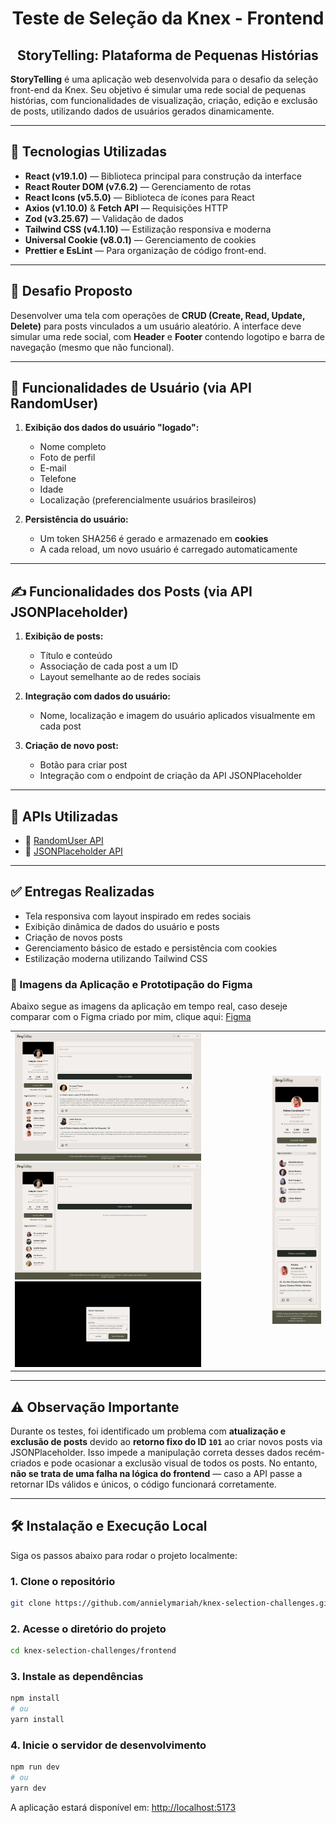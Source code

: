 <h1 align="center">Teste de Seleção da Knex - Frontend</h1>

<h2 align="center">StoryTelling: Plataforma de Pequenas Histórias</h2>

**StoryTelling** é uma aplicação web desenvolvida para o desafio da seleção front-end da Knex. Seu objetivo é simular uma rede social de pequenas histórias, com funcionalidades de visualização, criação, edição e exclusão de posts, utilizando dados de usuários gerados dinamicamente.

---

## 🚀 Tecnologias Utilizadas

* **React (v19.1.0)** — Biblioteca principal para construção da interface
* **React Router DOM (v7.6.2)** — Gerenciamento de rotas
* **React Icons (v5.5.0)** — Biblioteca de ícones para React
* **Axios (v1.10.0)** & **Fetch API** — Requisições HTTP
* **Zod (v3.25.67)** — Validação de dados
* **Tailwind CSS (v4.1.10)** — Estilização responsiva e moderna
* **Universal Cookie (v8.0.1)** — Gerenciamento de cookies
* **Prettier e EsLint** — Para organização de código front-end.

---

## 📌 Desafio Proposto

Desenvolver uma tela com operações de **CRUD (Create, Read, Update, Delete)** para posts vinculados a um usuário aleatório. A interface deve simular uma rede social, com **Header** e **Footer** contendo logotipo e barra de navegação (mesmo que não funcional).

---

## 👤 Funcionalidades de Usuário (via API RandomUser)

1. **Exibição dos dados do usuário "logado":**

   * Nome completo
   * Foto de perfil
   * E-mail
   * Telefone
   * Idade
   * Localização (preferencialmente usuários brasileiros)

2. **Persistência do usuário:**

   * Um token SHA256 é gerado e armazenado em **cookies**
   * A cada reload, um novo usuário é carregado automaticamente

---

## ✍️ Funcionalidades dos Posts (via API JSONPlaceholder)

1. **Exibição de posts:**

   * Título e conteúdo
   * Associação de cada post a um ID
   * Layout semelhante ao de redes sociais

2. **Integração com dados do usuário:**

   * Nome, localização e imagem do usuário aplicados visualmente em cada post

3. **Criação de novo post:**

   * Botão para criar post
   * Integração com o endpoint de criação da API JSONPlaceholder

---


## 🔗 APIs Utilizadas

* 👤 [RandomUser API](https://randomuser.me/documentation)
* 📝 [JSONPlaceholder API](https://jsonplaceholder.typicode.com/guide/)

---

## ✅ Entregas Realizadas

* Tela responsiva com layout inspirado em redes sociais
* Exibição dinâmica de dados do usuário e posts
* Criação de novos posts
* Gerenciamento básico de estado e persistência com cookies
* Estilização moderna utilizando Tailwind CSS
### 🎨 Imagens da Aplicação e Prototipação do Figma

Abaixo segue as imagens da aplicação em tempo real, caso deseje comparar com o Figma criado por mim, clique aqui: [Figma](https://www.figma.com/design/dXCovOxqN0KRV6wPs9wK9I/Storytelling?node-id=0-1&t=uwxonSkhAn4m3Bdc-1)

<table>
  <tr>
    <td>
      <img src="images/allpage.png" alt="Página Desktop sem publicações" width="75%" /><br/>
      <img src="images/allpage_no_posts.png" alt="Página Desktop com publicações" width="75%" /><br/>
      <img src="images/modal_editing_post.png" alt="Modal de edição" width="75%" />
    </td>
    <td>
      <img src="images/mobile_version.png" alt="Versão mobile" width="100%" />
    </td>
  </tr>
</table>

---

## ⚠️ Observação Importante

   Durante os testes, foi identificado um problema com **atualização e exclusão de posts** devido ao **retorno fixo do ID `101`** ao criar novos posts via JSONPlaceholder. Isso impede a manipulação correta desses dados recém-criados e pode ocasionar a exclusão visual de todos os posts. No entanto, **não se trata de uma falha na lógica do frontend** — caso a API passe a retornar IDs válidos e únicos, o código funcionará corretamente.


---

## 🛠️ Instalação e Execução Local

Siga os passos abaixo para rodar o projeto localmente:

### 1. Clone o repositório

```bash
git clone https://github.com/annielymariah/knex-selection-challenges.git
```

### 2. Acesse o diretório do projeto

```bash
cd knex-selection-challenges/frontend
```

### 3. Instale as dependências

```bash
npm install
# ou
yarn install
```

### 4. Inicie o servidor de desenvolvimento

```bash
npm run dev
# ou
yarn dev
```

A aplicação estará disponível em: [http://localhost:5173](http://localhost:5173)


